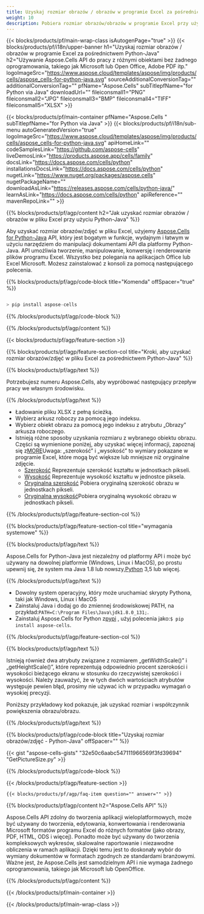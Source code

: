 ```yaml
---
title: Uzyskaj rozmiar obrazów / obrazów w programie Excel za pośrednictwem Python-Java
weight: 10
description: Pobiera rozmiar obrazów/obrazów w programie Excel przy użyciu Aspose.Cells' Python-Java API bez żadnego oprogramowania, takiego jak Microsoft lub Open Office, Adobe PDF itp.
---
```

{{< blocks/products/pf/main-wrap-class isAutogenPage="true" >}}
{{< blocks/products/pf/i18n/upper-banner h1="Uzyskaj rozmiar obrazów / obrazów w programie Excel za pośrednictwem Python-Java" h2="Używanie Aspose.Cells API do pracy z różnymi obiektami bez żadnego oprogramowania, takiego jak Microsoft lub Open Office, Adobe PDF itp." logoImageSrc="https://www.aspose.cloud/templates/aspose/img/products/cells/aspose_cells-for-python-java.svg" sourceAdditionalConversionTag="" additionalConversionTag="" pfName="Aspose.Cells" subTitlepfName="for Python via Java" downloadUrl="" fileiconsmall1="PNG" fileiconsmall2="JPG" fileiconsmall3="BMP" fileiconsmall4="TIFF" fileiconsmall5="XLSX" >}}

{{< blocks/products/pf/main-container pfName="Aspose.Cells " subTitlepfName="for Python via Java" >}}
{{< blocks/products/pf/i18n/sub-menu autoGeneratedVersion="true" logoImageSrc="https://www.aspose.cloud/templates/aspose/img/products/cells/aspose_cells-for-python-java.svg" apiHomeLink="" codeSamplesLink="https://github.com/aspose-cells" liveDemosLink="https://products.aspose.app/cells/family" docsLink="https://docs.aspose.com/cells/python" installationsDocsLink="https://docs.aspose.com/cells/python" nugetLink="https://www.nuget.org/packages/aspose.cells" nugetPackageName="" downloadAsLink="https://releases.aspose.com/cells/python-java/" learnAsLink="https://docs.aspose.com/cells/python" apiReference="" mavenRepoLink="" >}}

{{% blocks/products/pf/agp/content h2="Jak uzyskać rozmiar obrazów / obrazów w pliku Excel przy użyciu Python-Java" %}}

 Aby uzyskać rozmiar obrazów/zdjęć w pliku Excel, użyjemy
 [Aspose.Cells for Python-Java](https://pypi.org/project/aspose-cells/) 
 API, który jest bogatym w funkcje, wydajnym i łatwym w użyciu narzędziem do manipulacji dokumentami API dla platformy Python-Java. API umożliwia tworzenie, manipulowanie, konwersję i renderowanie plików programu Excel. Wszystko bez polegania na aplikacjach Office lub Excel Microsoft. Możesz zainstalować z konsoli za pomocą następującego polecenia.

{{% blocks/products/pf/agp/code-block title="Komenda" offSpacer="true" %}}

```cs

> pip install aspose-cells

```

{{% /blocks/products/pf/agp/code-block %}}

{{% /blocks/products/pf/agp/content %}}

{{< blocks/products/pf/agp/feature-section >}}

{{% blocks/products/pf/agp/feature-section-col title="Kroki, aby uzyskać rozmiar obrazów/zdjęć w pliku Excel za pośrednictwem Python-Java" %}}

{{% blocks/products/pf/agp/text %}}

Potrzebujesz numeru Aspose.Cells, aby wypróbować następujący przepływ pracy we własnym środowisku.

{{% /blocks/products/pf/agp/text %}}

+ Ładowanie pliku XLSX z pełną ścieżką.
+ Wybierz arkusz roboczy za pomocą jego indeksu.
+ Wybierz obiekt obrazu za pomocą jego indeksu z atrybutu „Obrazy” arkusza roboczego.
 + Istnieją różne sposoby uzyskania rozmiaru z wybranego obiektu obrazu. Części są wymienione poniżej, aby uzyskać więcej informacji, zapoznaj się z[MORE](https://reference.aspose.com/cells/python-java/asposecells.api/Picture)Uwaga: „szerokość” i „wysokość” to wymiary pokazane w programie Excel, które mogą być większe lub mniejsze niż oryginalne zdjęcie.
    + [Szerokość](https://reference.aspose.com/cells/python-java/asposecells.api/picture#Width) Reprezentuje szerokość kształtu w jednostkach pikseli.
    + [Wysokość](https://reference.aspose.com/cells/python-java/asposecells.api/picture#Height) Reprezentuje wysokość kształtu w jednostce piksela.
    + [Oryginalna szerokość](https://reference.aspose.com/cells/python-java/asposecells.api/picture#OriginalWidth) Pobiera oryginalną szerokość obrazu w jednostkach pikseli.
    + [Oryginalna wysokość](https://reference.aspose.com/cells/python-java/asposecells.api/picture#OriginalHeight)Pobiera oryginalną wysokość obrazu w jednostkach pikseli.
    

{{% /blocks/products/pf/agp/feature-section-col %}}

{{% blocks/products/pf/agp/feature-section-col title="wymagania systemowe" %}}

{{% blocks/products/pf/agp/text %}}

 Aspose.Cells for Python-Java jest niezależny od platformy API i może być używany na dowolnej platformie (Windows, Linux i MacOS), po prostu upewnij się, że system ma Java 1.8 lub nowszy,[Python](https://www.python.org/downloads/) 3,5 lub więcej.
 
{{% /blocks/products/pf/agp/text %}}

-  Dowolny system operacyjny, który może uruchamiać skrypty Pythona, taki jak Windows, Linux i MacOS
-  Zainstaluj Java i dodaj go do zmiennej środowiskowej PATH, na przykład:<code>PATH=C:\Program Files\Java\jdk1.8.0_131;</code>.
-  Zainstaluj Aspose.Cells for Python z<a href="https://pypi.org/project/aspose-cells/">pypi</a> , użyj polecenia jako:<code>$ pip install aspose-cells</code>.

{{% /blocks/products/pf/agp/feature-section-col %}}

{{% blocks/products/pf/agp/text %}}
 
 Istnieją również dwa atrybuty związane z rozmiarem „getWidthScale()” i „getHeightScale()”, które reprezentują odpowiednio procent szerokości i wysokości bieżącego ekranu w stosunku do rzeczywistej szerokości i wysokości.
 Należy zauważyć, że w tych dwóch wartościach atrybutów występuje pewien błąd, prosimy nie używać ich w przypadku wymagań o wysokiej precyzji.
 
 Poniższy przykładowy kod pokazuje, jak uzyskać rozmiar i współczynnik powiększenia obrazu/obrazu.

{{% /blocks/products/pf/agp/text %}}

{{% blocks/products/pf/agp/code-block title="Uzyskaj rozmiar obrazów/zdjęć - Python-Java" offSpacer="" %}}

{{< gist "aspose-cells-gists" "32e50c6aabc547111966569f3fd39694" "GetPictureSize.py" >}}

{{% /blocks/products/pf/agp/code-block %}}

{{< /blocks/products/pf/agp/feature-section >}}

    {{< blocks/products/pf/agp/faq-item question="" answer="" >}}
 

<!-- aboutfile Starts -->

{{% blocks/products/pf/agp/content h2="Aspose.Cells API" %}}

Aspose.Cells API zdolny do tworzenia aplikacji wieloplatformowych, może być używany do tworzenia, edytowania, konwertowania i renderowania Microsoft formatów programu Excel do różnych formatów (jako obrazy, PDF, HTML, ODS i więcej). Ponadto może być używany do tworzenia kompleksowych wykresów, skalowalne raportowanie i niezawodne obliczenia w ramach aplikacji. Dzięki temu jest to doskonały wybór do wymiany dokumentów w formatach zgodnych ze standardami branżowymi. Ważne jest, że Aspose.Cells jest samodzielnym API i nie wymaga żadnego oprogramowania, takiego jak Microsoft lub OpenOffice.

{{% /blocks/products/pf/agp/content %}}



<!-- aboutfile Ends -->
<!--
{{< blocks/products/pf/agp/other-supported-section title="Other Supported Splitting Formats" subTitle="Using C#, One can also split large file into chunks of many other file formats including." >}}

{{< blocks/products/pf/agp/other-supported-section-item href="https://products.aspose.com/cells/net/splitter/ods/" name="ODS" description="OpenDocument Spreadsheet File" >}}
{{< blocks/products/pf/agp/other-supported-section-item href="https://products.aspose.com/cells/net/splitter/xls/" name="XLS" description="Excel Binary Format" >}}
{{< blocks/products/pf/agp/other-supported-section-item href="https://products.aspose.com/cells/net/splitter/xlsb/" name="XLSB" description="Binary Excel Workbook File" >}}
{{< blocks/products/pf/agp/other-supported-section-item href="https://products.aspose.com/cells/net/splitter/xlsm/" name="XLSM" description="Spreadsheet File" >}}

{{< /blocks/products/pf/agp/other-supported-section >}}

-->

{{< /blocks/products/pf/main-container >}}
    
{{< /blocks/products/pf/main-wrap-class >}}
